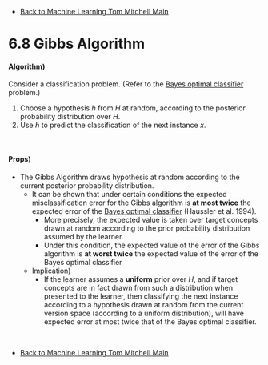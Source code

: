 * [Back to Machine Learning Tom Mitchell Main](../../main.md)

# 6.8 Gibbs Algorithm

#### Algorithm)
Consider a classification problem. (Refer to the [Bayes optimal classifier](../07/note.md#67-bayes-optimal-classifier) problem.)   
1. Choose a hypothesis $h$ from $H$ at random, according to the posterior probability distribution over $H$. 
2. Use $h$ to predict the classification of the next instance $x$. 

<br>

#### Props)
- The Gibbs Algorithm draws hypothesis at random according to the current posterior probability distribution.
  - It can be shown that under certain conditions the expected misclassification error for the Gibbs algorithm is **at most twice** the expected error of the [Bayes optimal classifier](../07/note.md#67-bayes-optimal-classifier) (Haussler et al. 1994).
    - More precisely, the expected value is taken over target concepts drawn at random according to the prior probability distribution assumed by the learner.
    -  Under this condition, the expected value of the error of the Gibbs algorithm is **at worst twice** the expected value of the error of the Bayes optimal classifier
   - Implication)
     - If the learner assumes a **uniform** prior over $H$, and if target concepts are in fact drawn from such a distribution when presented to the learner, then classifying the next instance according to a hypothesis drawn at random from the current version space (according to a uniform distribution), will have expected error at most twice that of the Bayes optimal classifier.












<br>

* [Back to Machine Learning Tom Mitchell Main](../../main.md)